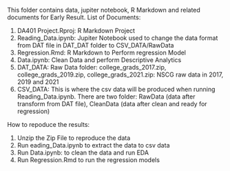 This folder contains data, jupiter notebook, R Markdown and related documents for Early Result. 
List of Documents: 
 1. DA401 Project.Rproj: R Markdown Project 
 2. Reading_Data.ipynb: Jupiter Notebook used to change the data format from DAT file in DAT_DAT folder to CSV_DATA/RawData
 3. Regression.Rmd: R Markdown to Perform regression Model
 4. Data.ipynb: Clean Data and perform Descriptive Analytics
 5. DAT_DATA: Raw Data folder: college_grads_2017.zip, college_grads_2019.zip, college_grads_2021.zip: NSCG raw data in 2017, 2019 and 2021
 6. CSV_DATA: This is where the csv data will be produced when running Reading_Data.ipynb. There are two folder: RawData (data after transform from DAT file), CleanData (data after clean and ready for regression) 

How to repoduce the results: 
  1. Unzip the Zip File to reproduce the data  
  2. Run eading_Data.ipynb to extract the data to csv data
  3. Run Data.ipynb: to clean the data and run EDA
  4. Run Regression.Rmd to run the regression models 

